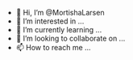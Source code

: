 - 👋 Hi, I’m @MortishaLarsen
- 👀 I’m interested in ...
- 🌱 I’m currently learning ...
- 💞️ I’m looking to collaborate on ...
- 📫 How to reach me ...

<!---
MortishaLarsen/MortishaLarsen is a ✨ special ✨ repository because its `README.md` (this file) appears on your GitHub profile.
You can click the Preview link to take a look at your changes.
--->

